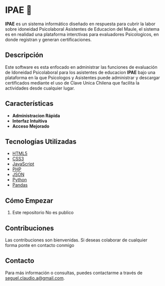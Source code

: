 # IPAE 🚀

**IPAE** es un sistema informático diseñado en respuesta para cubrir la labor sobre idoneidad Psicolaboral Asistentes de Educacion del Maule, el sistema es en realidad una plataforma interctivas para evaluadores Psicologicos, en donde registran y generan certificaciones.

## Descripción
Este software es esta enfocado en administrar las funciones de evaluación de Idoneidad Psicolaboral para los asistentes de educacion **IPAE** bajo una plataforma en la que Psicologos y Asistentes puede administrar y descargar certificados mediante el uso de Clave Unica Chilena que facilita la actividades desde cualquier lugar.

## Características
- **Administracion Rápida**
- **Interfaz Intuitiva**
- **Acceso Mejorado**

## Tecnologías Utilizadas
- [HTML5](https://html5.org/)
- [CSS3](https://www.w3.org/Style/CSS/)
- [JavaScript](https://www.javascript.com/)
- [PHP](https://www.php.net/)
- [JSON](https://json.org/json-es.html)
- [Python](https://www.python.org/)
- [Pandas](https://pandas.pydata.org/)
 
## Cómo Empezar
1. Este repositorio No es publico

## Contribuciones
Las contribuciones son bienvenidas. Si deseas colaborar de cualquier forma ponte en contacto conmigo

## Contacto
Para más información o consultas, puedes contactarme a través de [seguel.claudio.a@gmail.com](mailto:seguel.claudio.a@gmail.com).

